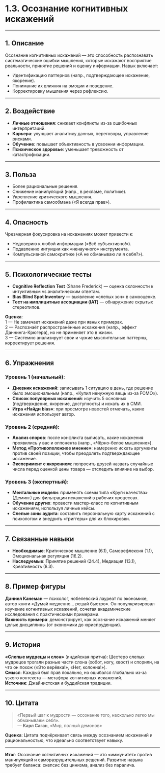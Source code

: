 # 1.3. Осознание когнитивных искажений  

---  

## 1. Описание  
Осознание когнитивных искажений — это способность распознавать систематические ошибки мышления, которые искажают восприятие реальности, принятие решений и оценку информации. Навык включает:  
- Идентификацию паттернов (напр., подтверждающее искажение, якорение).  
- Понимание их влияния на эмоции и поведение.  
- Корректировку мышления через рефлексию.  

---  

## 2. Воздействие  
- **Личные отношения**: снижает конфликты из-за ошибочных интерпретаций.  
- **Карьера**: улучшает аналитику данных, переговоры, управление рисками.  
- **Обучение**: повышает объективность в усвоении информации.  
- **Психическое здоровье**: уменьшает тревожность от катастрофизации.  

---  

## 3. Польза  
- Более рациональные решения.  
- Снижение манипуляций (напр., в рекламе, политике).  
- Укрепление критического мышления.  
- Профилактика самообмана («Я всегда прав»).  

---  

## 4. Опасность  
Чрезмерная фокусировка на искажениях может привести к:  
- Недоверию к любой информации («Всё субъективно!»).  
- Подавлению интуиции как «ненаучного» инструмента.  
- Компульсивной самокритике («А не обманываю ли я себя?»).  

---  

## 5. Психологические тесты  
- **Cognitive Reflection Test** (Shane Frederick) — оценка склонности к интуитивным vs аналитическим ответам.  
- **Bias Blind Spot Inventory** — выявление «слепых зон» в самооценке.  
- **Тест на имплицитные ассоциации (IAT)** — обнаружение скрытых стереотипов.  

**Оценка**:  
1 — Не замечает искажений даже при явных примерах.  
2 — Распознаёт распространённые искажения (напр., эффект Даннинга-Крюгера), но не применяет это в жизни.  
3 — Системно анализирует свои и чужие мыслительные паттерны, корректирует решения.  

---  

## 6. Упражнения  

### Уровень 1 (начальный):  
- **Дневник искажений**: записывать 1 ситуацию в день, где решение было эмоциональным (напр., «Купил ненужную вещь из-за FOMO»).  
- **Список популярных искажений**: изучить 5 основных (подтверждение, якорение, доступность) и искать их в СМИ.  
- **Игра «Найди bias»**: при просмотре новостей отмечать, какие искажения использует автор.  

### Уровень 2 (средний):  
- **Анализ споров**: после конфликта выписать, какие искажения проявились у вас и оппонента (напр., «Чёрно-белое мышление»).  
- **Метод «Противоположное мнение»**: намеренно искать аргументы против своей позиции, чтобы преодолеть подтверждающее искажение.  
- **Эксперимент с якорением**: попросить друзей назвать случайные числа перед оценкой цены товара — отследить влияние на выбор.  

### Уровень 3 (экспертный):  
- **Ментальные модели**: применять схемы типа «Круги качества» (Деминг) для фильтрации искажений в рабочих процессах.  
- **Обучение других**: провести мастер-класс по когнитивным искажениям, используя личные кейсы.  
- **Слепые зоны аудита**: составить персональную карту искажений с психологом и внедрить «триггеры» для их блокировки.  

---  

## 7. Связанные навыки  
- **Необходимые**: Критическое мышление (6.1), Саморефлексия (1.1), Эмоциональная регуляция (16.2).  
- **Наследуемые**: Принятие решений (24.4), Медиация (13.1), Креативность (8.3).  

---  

## 8. Пример фигуры  
**Дэниел Канеман** — психолог, нобелевский лауреат по экономике, автор книги «Думай медленно… решай быстро». Он популяризировал изучение когнитивных искажений, сочетая академические исследования с практическими примерами.  
**Важность примера**: демонстрирует, как осознание искажений меняет целые дисциплины (от экономики до юриспруденции).  

---  

## 9. История  
**«Слепые мудрецы и слон»** (индийская притча): Шестеро слепых мудрецов трогали разные части слона (хобот, ногу, хвост) и спорили, на что он похож («Это верёвка!», «Нет, колонна!»).  
**Смысл**: Каждый был прав локально, но ошибался глобально из-за узкого контекста — метафора когнитивных искажений.  
**Источник**: Джайнистская и буддийская традиции.  

---  

## 10. Цитата  
> «Первый шаг к мудрости — осознание того, насколько легко мы обманываем себя».  
> — **Карл Саган**, «Мир, полный демонов»  

**Оценка**: Цитата подчёркивает связь между осознанием искажений и рациональностью, что идеально соответствует навыку.  

---  

**Итог**: Осознание когнитивных искажений — это «иммунитет» против манипуляций и саморазрушительных решений. Развитие навыка требует баланса: скепсис без цинизма, анализ без паралича.  